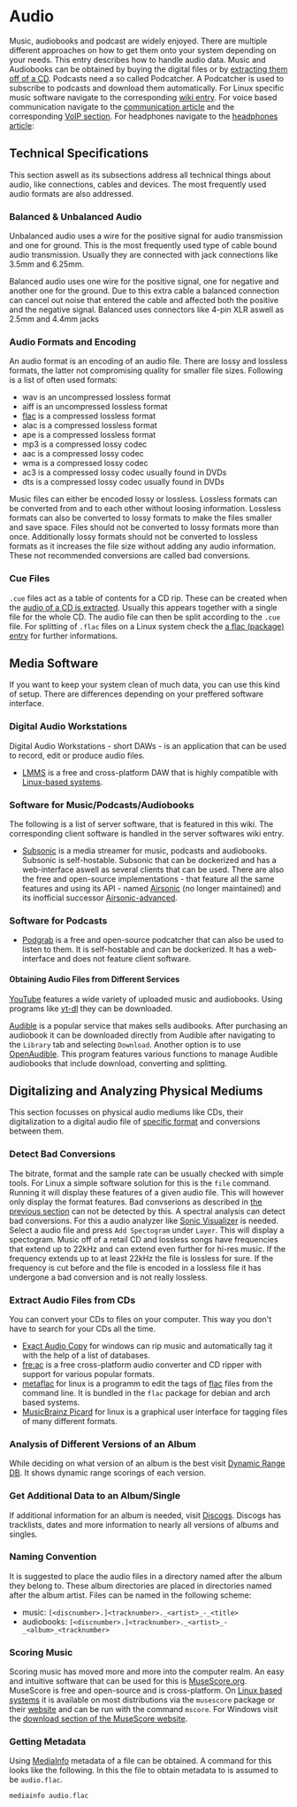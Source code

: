 # Audio

Music, audiobooks and podcast are widely enjoyed.
There are multiple different approaches on how to get them onto your system
depending on your needs.
This entry describes how to handle audio data.
Music and Audiobooks can be obtained by buying the digital files or by
[extracting them off of a CD](#extract-audio-files-from-cds).
Podcasts need a so called Podcatcher.
A Podcatcher is used to subscribe to podcasts and download them automatically.
For Linux specific music software navigate to the corresponding
[wiki entry](/wiki/linux/audio.md).
For voice based communication navigate to the [communication article](/wiki/communication.md) and
the corresponding [VoIP section](/wiki/communication.md#voip).
For headphones navigate to the [headphones article](/wiki/headphones.md):

## Technical Specifications

This section aswell as its subsections address all technical things about audio, like connections,
cables and devices.
The most frequently used audio formats are also addressed.

### Balanced & Unbalanced Audio

Unbalanced audio uses a wire for the positive signal for audio transmission and one for ground.
This is the most frequently used type of cable bound audio transmission.
Usually they are connected with jack connections like 3.5mm and 6.25mm.

Balanced audio uses one wire for the positive signal, one for negative and another one for the
ground.
Due to this extra cable a balanced connection can cancel out noise that entered the cable and
affected both the positive and the negative signal.
Balanced uses connectors like 4-pin XLR aswell as 2.5mm and 4.4mm jacks

### Audio Formats and Encoding

An audio format is an encoding of an audio file.
There are lossy and lossless formats, the latter not compromising quality for
smaller file sizes.
Following is a list of often used formats:

- wav is an uncompressed lossless format
- aiff is an uncompressed lossless format
- [flac](./flac_(codec).md) is a compressed lossless format
- alac is a compressed lossless format
- ape is a compressed lossless format
- mp3 is a compressed lossy codec
- aac is a compressed lossy codec
- wma is a compressed lossy codec
- ac3 is a compressed lossy codec usually found in DVDs
- dts is a compressed lossy codec usually found in DVDs

Music files can either be encoded lossy or lossless.
Lossless formats can be converted from and to each other without loosing
information.
Lossless formats can also be converted to lossy formats to make the files
smaller and save space.
Files should not be converted to lossy formats more than once.
Additionally lossy formats should not be converted to lossless formats as it
increases the file size without adding any audio information.
These not recommended conversions are called bad conversions.

### Cue Files

`.cue` files act as a table of contents for a CD rip.
These can be created when the
[audio of a CD is extracted](#extract-audio-files-from-cds).
Usually this appears together with a single file for the whole CD.
The audio file can then be split according to the `.cue` file.
For splitting of `.flac` files on a Linux system check the
[a flac (package) entry](/wiki/linux/flac_(package).md#splitting-flac-file-according-to-cue-file)
for further informations.

## Media Software

If you want to keep your system clean of much data, you can use this kind of
setup.
There are differences depending on your preffered software interface.

### Digital Audio Workstations

Digital Audio Workstations - short DAWs - is an application that can be used to record, edit or
produce audio files.

- [LMMS](https://lmms.io/) is a free and cross-platform DAW that is highly compatible with
  [Linux-based systems](/wiki/linux.md).

### Software for Music/Podcasts/Audiobooks

The following is a list of server software, that is featured in this wiki.
The corresponding client software is handled in the server softwares wiki entry.

- [Subsonic](./subsonic.md) is a media streamer for music, podcasts and
  audiobooks.
  Subsonic is self-hostable.
  Subsonic that can be dockerized and has a web-interface aswell as several
  clients that can be used.
  There are also the free and open-source implementations - that feature all the
  same features and using its API - named [Airsonic](./airsonic.md) (no longer
  maintained) and its inofficial successor [Airsonic-advanced](./airsonic.md).

### Software for Podcasts

- [Podgrab](./podgrab.md) is a free and open-source podcatcher that can also be
  used to listen to them.
  It is self-hostable and can be dockerized.
  It has a web-interface and does not feature client software.

#### Obtaining Audio Files from Different Services

[YouTube](/wiki/youtube.md) features a wide variety of uploaded music and audiobooks.
Using programs like [yt-dl](/wiki/youtube.md#downloading-youtube-videos) they can be downloaded.

[Audible](https://www.audible.de/) is a popular service that makes sells audibooks.
After purchasing an audiobook it can be downloaded directly from Audible after navigating to the
`Library` tab and selecting `Download`.
Another option is to use [OpenAudible](/wiki/openaudible.md).
This program features various functions to manage Audible audiobooks that include download,
converting and splitting.

## Digitalizing and Analyzing Physical Mediums

This section focusses on physical audio mediums like CDs, their digitalization to a digital audio
file of [specific format](#audio-formats-and-encoding) and conversions between them.

### Detect Bad Conversions

The bitrate, format and the sample rate can be usually checked with simple
tools.
For Linux a simple software solution for this is the `file` command.
Running it will display these features of a given audio file.
This will however only display the format features.
Bad convserions as described in
[the previous section](#audio-formats-and-encoding) can not
be detected by this.
A spectral analysis can detect bad conversions.
For this a audio analyzer like
[Sonic Visualizer](https://www.sonicvisualiser.org/) is needed.
Select a audio file and press `Add Spectogram` under `Layer`.
This will display a spectogram.
Music off of a retail CD and lossless songs have frequencies that extend up to
22kHz and can extend even further for hi-res music.
If the frequency extends up to at least 22kHz the file is lossless for sure.
If the frequency is cut before and the file is encoded in a lossless file it has
undergone a bad conversion and is not really lossless.

### Extract Audio Files from CDs

You can convert your CDs to files on your computer.
This way you don't have to search for your CDs all the time.

- [Exact Audio Copy](https://www.exactaudiocopy.de) for windows can rip music
  and automatically tag it with the help of a list of databases.
- [fre:ac](https://freac.org/downloads-mainmenu-33) is a free cross-platform
  audio converter and CD ripper with support for various popular formats.
- [metaflac](./linux/flac_(package).md) for linux is a programm
  to edit the tags of [flac](./flac_(codec).md) files from the command line.
  It is bundled in the `flac` package for debian and arch based systems.
- [MusicBrainz Picard](./picard.md) for linux is a
  graphical user interface for tagging files of many different formats.

### Analysis of Different Versions of an Album

While deciding on what version of an album is the best visit
[Dynamic Range DB](https://dr.loudness-war.info).
It shows dynamic range scorings of each version.

### Get Additional Data to an Album/Single

If additional information for an album is needed, visit
[Discogs](https://www.discogs.com).
Discogs has tracklists, dates and more information to nearly all versions of
albums and singles.

### Naming Convention

It is suggested to place the audio files in a directory named after the album they
belong to.
These album directories are placed in directories named after the album artist.
Files can be named in the following scheme:

- music: `[<discnumber>.]<tracknumber>._<artist>_-_<title>`
- audiobooks: `[<discnumber>.]<tracknumber>._<artist>_-_<album>_<tracknumber>`

### Scoring Music

Scoring music has moved more and more into the computer realm.
An easy and intuitive software that can be used for this is
[MuseScore.org](https://musescore.org/).
MuseScore is free and open-source and is cross-platform.
On [Linux based systems](/wiki/linux.md) it is available on most distributions via the `musescore`
package or their [website](https://musescore.org/download) and can be run with the command `mscore`.
For Windows visit the [download section of the MuseScore website](https://musescore.org/download).

### Getting Metadata

Using [MediaInfo](https://github.com/MediaArea/MediaInfo) metadata of a file can be obtained.
A command for this looks like the following.
In this the file to obtain metadata to is assumed to be `audio.flac`.

```sh
mediainfo audio.flac
```
